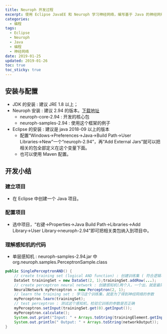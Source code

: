 ```yaml
---
title: Neuroph 开发过程
excerpt: 使用 Eclipse JavaEE 和 Neuroph 学习神经网络，编写基于 Java 的神经网络模型
categories:
  - 编程
tags:
  - Eclipse
  - Neuroph
  - Java
  - 编程
  - 神经网络
date: 2019-01-25
updated: 2019-01-26
toc: true
toc_sticky: true
---
```


## 安装与配置

- JDK 的安装 : 建议 JRE 1.8 以上；
- Neuroph 安装 : 建议 2.94 的版本。[下载地址](http://neuroph.sourceforge.net/)
    - neuroph-core-2.94 : 开发的核心包
    - neuroph-samples-2.94 : 使用这个框架的例子
- Eclipse 的安装 : 建议是 java 2018-09 以上的版本
    - 配置“Windows→Preferences→Java→Build Path→User Libraries→New”一个“neuroph-2.94”，再“Add External Jars”就可以把相关的包全部定义在这个变量下面。
    - 也可以使用 Maven 配置。

## 开发小结

### 建立项目

- 在 Eclipse 中创建一个 Java 项目。

### 配置项目

- 选中项目，“右键→Properties→Java Build Path→Libraries→Add Library→User Library→neuroph-2.94”即可把相关类包纳入到项目中。

### 理解感知机的代码

- 单层感知机 : neuroph-samples-2.94.jar 中 org.neuroph.samples.PerceptronSample.class

```java
public SinglePerceptronAND() {
    // create training set (logical AND function) : 创建训练集 ( 符合逻辑与函数 )
    DataSet trainingSet = new DataSet(2, 1);trainingSet.addRow(...);
    // create perceptron neural network : 创建感知机(两个入，一个出，就是最简单的单层一个神经元的神经网络)
    NeuralNetwork myPerceptron = new Perceptron(2, 1);
    // learn the training set : 学习这个训练集，就是为了得到神经网络的参数
    myPerceptron.learn(trainingSet);
    // test perceptron : 测试这个感知机，检验它训练的参数是否正确
    myPerceptron.setInput(trainingSet.get(0).getInput());
    myPerceptron.calculate();
    System.out.print("Input: " + Arrays.toString(trainingElement.getInput()));
    System.out.println(" Output: " + Arrays.toString(networkOutput));
}
```
